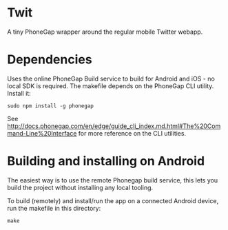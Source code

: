 Twit
====

A tiny PhoneGap wrapper around the regular mobile Twitter webapp.

Dependencies
===

Uses the online PhoneGap Build service to build for Android and iOS - no local SDK is required.
The makefile depends on the PhoneGap CLI utility. Install it:

	sudo npm install -g phonegap

See http://docs.phonegap.com/en/edge/guide_cli_index.md.html#The%20Command-Line%20Interface
for more reference on the CLI utilities.


Building and installing on Android
====


The easiest way is to use the remote Phonegap build service, this lets
you build the project without installing any local tooling.

To build (remotely) and install/run the app on a connected Android
device, run the makefile in this directory:

	make
